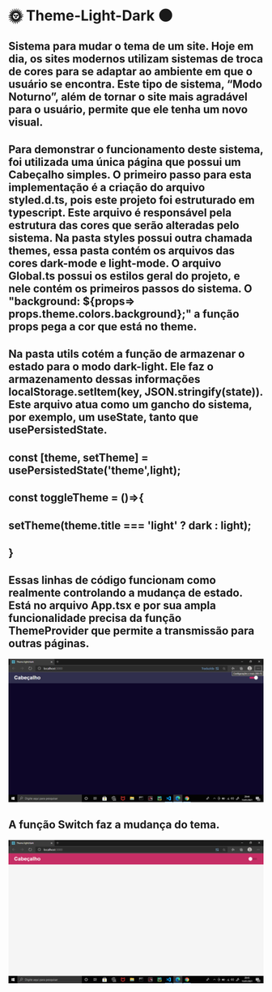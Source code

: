 # :sun_with_face: Theme-Light-Dark :new_moon:

## Sistema para mudar o tema de um site. Hoje em dia, os sites modernos utilizam sistemas de troca de cores para se adaptar ao ambiente em que o usuário se encontra. Este tipo de sistema, “Modo Noturno”, além de tornar o site mais agradável para o usuário, permite que ele tenha um novo visual.
## Para demonstrar o funcionamento deste sistema, foi utilizada uma única página que possui um Cabeçalho simples. O primeiro passo para esta implementação é a criação do arquivo styled.d.ts, pois este projeto foi estruturado em typescript. Este arquivo é responsável pela estrutura das cores que serão alteradas pelo sistema. Na pasta styles possui outra chamada themes, essa pasta contém os arquivos das cores dark-mode e light-mode. O arquivo Global.ts possui os estilos geral do projeto, e nele contém os primeiros passos do sistema. O "background: ${props=> props.theme.colors.background};" a função props pega a cor que está no theme.
## Na pasta utils cotém a função de armazenar o estado para o modo dark-light. Ele faz o armazenamento dessas informações localStorage.setItem(key, JSON.stringify(state)). Este arquivo atua como um gancho do sistema, por exemplo, um useState, tanto que usePersistedState.

## const [theme, setTheme] = usePersistedState<DefaultTheme>('theme',light);
## const toggleTheme = ()=>{
##    setTheme(theme.title === 'light' ? dark : light);
## }

## Essas linhas de código funcionam como realmente controlando a mudança de estado. Está no arquivo App.tsx e por sua ampla funcionalidade precisa da função ThemeProvider que permite a transmissão para outras páginas.

![Image Dark_Mode](/README/DarkTheme.png)

## A função Switch faz a mudança do tema.

![Image Dark_Mode](/README/LightTheme.png)